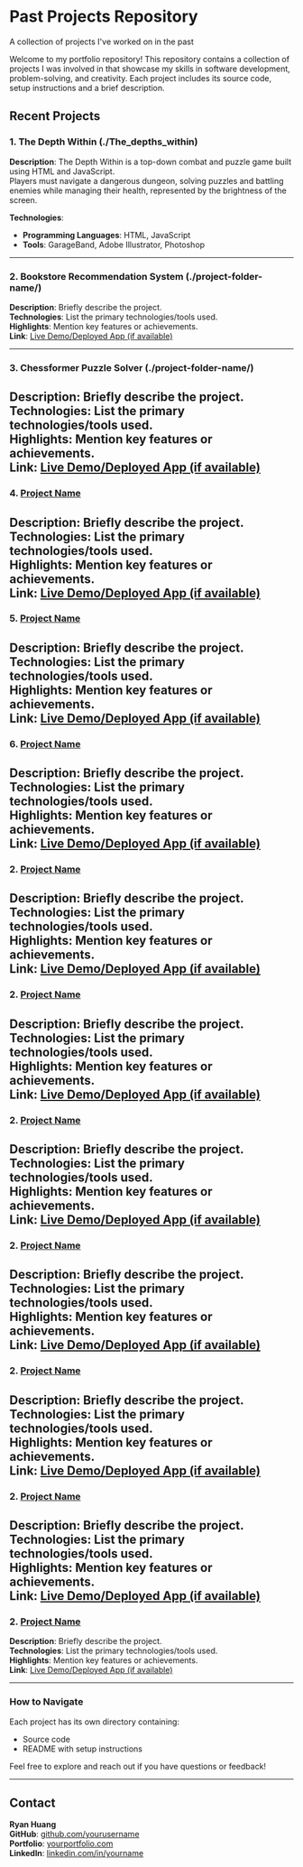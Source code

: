 # Past Projects Repository
A collection of projects I've worked on in the past

Welcome to my portfolio repository! This repository contains a collection of projects I was involved in that showcase my skills in software development, problem-solving, and creativity. Each project includes its source code, setup instructions and a brief description.

## Recent Projects

### 1. The Depth Within (./The_depths_within)
**Description**: 
The Depth Within is a top-down combat and puzzle game built using HTML and JavaScript.  
Players must navigate a dangerous dungeon, solving puzzles and battling enemies while managing their health, represented by the brightness of the screen. 

**Technologies**:
- **Programming Languages**: HTML, JavaScript
- **Tools**: GarageBand, Adobe Illustrator, Photoshop

---

### 2. Bookstore Recommendation System (./project-folder-name/)
**Description**: Briefly describe the project.  
**Technologies**: List the primary technologies/tools used.  
**Highlights**: Mention key features or achievements.  
**Link**: [Live Demo/Deployed App (if available)](https://example.com)  

---

### 3. Chessformer Puzzle Solver (./project-folder-name/)
**Description**: Briefly describe the project.  
**Technologies**: List the primary technologies/tools used.  
**Highlights**: Mention key features or achievements.  
**Link**: [Live Demo/Deployed App (if available)](https://example.com)  
---

### 4. [Project Name](./project-folder-name/)
**Description**: Briefly describe the project.  
**Technologies**: List the primary technologies/tools used.  
**Highlights**: Mention key features or achievements.  
**Link**: [Live Demo/Deployed App (if available)](https://example.com)  
---

### 5. [Project Name](./project-folder-name/)
**Description**: Briefly describe the project.  
**Technologies**: List the primary technologies/tools used.  
**Highlights**: Mention key features or achievements.  
**Link**: [Live Demo/Deployed App (if available)](https://example.com)  
---

### 6. [Project Name](./project-folder-name/)
**Description**: Briefly describe the project.  
**Technologies**: List the primary technologies/tools used.  
**Highlights**: Mention key features or achievements.  
**Link**: [Live Demo/Deployed App (if available)](https://example.com)  
---

### 2. [Project Name](./project-folder-name/)
**Description**: Briefly describe the project.  
**Technologies**: List the primary technologies/tools used.  
**Highlights**: Mention key features or achievements.  
**Link**: [Live Demo/Deployed App (if available)](https://example.com)  
---

### 2. [Project Name](./project-folder-name/)
**Description**: Briefly describe the project.  
**Technologies**: List the primary technologies/tools used.  
**Highlights**: Mention key features or achievements.  
**Link**: [Live Demo/Deployed App (if available)](https://example.com)  
---

### 2. [Project Name](./project-folder-name/)
**Description**: Briefly describe the project.  
**Technologies**: List the primary technologies/tools used.  
**Highlights**: Mention key features or achievements.  
**Link**: [Live Demo/Deployed App (if available)](https://example.com)  
---

### 2. [Project Name](./project-folder-name/)
**Description**: Briefly describe the project.  
**Technologies**: List the primary technologies/tools used.  
**Highlights**: Mention key features or achievements.  
**Link**: [Live Demo/Deployed App (if available)](https://example.com)  
---

### 2. [Project Name](./project-folder-name/)
**Description**: Briefly describe the project.  
**Technologies**: List the primary technologies/tools used.  
**Highlights**: Mention key features or achievements.  
**Link**: [Live Demo/Deployed App (if available)](https://example.com)  
---

### 2. [Project Name](./project-folder-name/)
**Description**: Briefly describe the project.  
**Technologies**: List the primary technologies/tools used.  
**Highlights**: Mention key features or achievements.  
**Link**: [Live Demo/Deployed App (if available)](https://example.com)  
---

### 2. [Project Name](./project-folder-name/)
**Description**: Briefly describe the project.  
**Technologies**: List the primary technologies/tools used.  
**Highlights**: Mention key features or achievements.  
**Link**: [Live Demo/Deployed App (if available)](https://example.com)  


---

### How to Navigate
Each project has its own directory containing:
- Source code
- README with setup instructions

Feel free to explore and reach out if you have questions or feedback!

---

## Contact
**Ryan Huang**  
**GitHub**: [github.com/yourusername](https://github.com/yourusername)  
**Portfolio**: [yourportfolio.com](https://yourportfolio.com)  
**LinkedIn**: [linkedin.com/in/yourname](https://linkedin.com/in/yourname)




   
   
